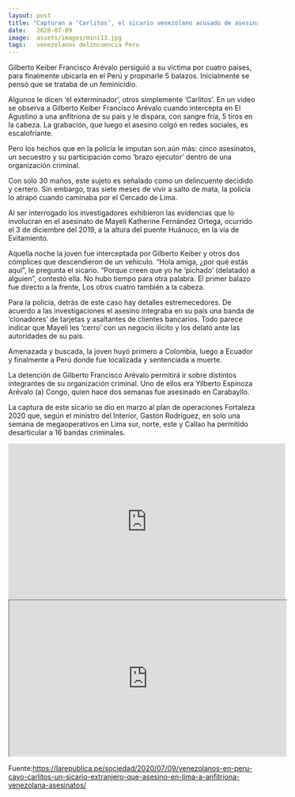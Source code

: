 ```yaml
---
layout: post
title: "Capturan a ‘Carlitos’, el sicario venezolano acusado de asesinar a una anfitriona venezolana en El Agustino"
date:   2020-07-09
image:  assets/images/mini13.jpg
tags:   venezolanos delincuencia Peru
---
```




Gilberto Keiber Francisco Arévalo persiguió a su víctima por cuatro países, para finalmente ubicarla en el Perú y propinarle 5 balazos. Inicialmente se pensó que se trataba de un feminicidio.


Algunos le dicen ‘el exterminador’, otros simplemente ‘Carlitos’. En un video se observa a Gilberto Keiber Francisco Arévalo cuando intercepta en El Agustino a una anfitriona de su país y le dispara, con sangre fría, 5 tiros en la cabeza. La grabación, que luego el asesino colgó en redes sociales, es escalofriante.

Pero los hechos que en la policía le imputan son aún más: cinco asesinatos, un secuestro y su participación como ‘brazo ejecutor’ dentro de una organización criminal.

Con solo 30 maños, este sujeto es señalado como un delincuente decidido y certero. Sin embargo, tras siete meses de vivir a salto de mata, la policía lo atrapó cuando caminaba por el Cercado de Lima.

Al ser interrogado los investigadores exhibieron las evidencias que lo involucran en el asesinato de Mayeli Katherine Fernández Ortega, ocurrido el 3 de diciembre del 2019, a la altura del puente Huánuco, en la vía de Evitamiento.

Aquella noche la joven fue interceptada por Gilberto Keiber y otros dos cómplices que descendieron de un vehículo. “Hola amiga, ¿por qué estás aquí”, le pregunta el sicario. “Porque creen que yo he ‘pichado’ (delatado) a alguien”, contestó ella. No hubo tiempo para otra palabra. El primer balazo fue directo a la frente, Los otros cuatro también a la cabeza.

Para la policía, detrás de este caso hay detalles estremecedores. De acuerdo a las investigaciones el asesino integraba en su país una banda de ‘clonadores’ de tarjetas y asaltantes de clientes bancarios. Todo parece indicar que Mayeli les ‘cerro’ con un negocio ilícito y los delató ante las autoridades de su país.

Amenazada y buscada, la joven huyó primero a Colombia, luego a Ecuador y finalmente a Perú donde fue localizada y sentenciada a muerte.

La detención de Gilberto Francisco Arévalo permitirá ir sobre distintos integrantes de su organización criminal. Uno de ellos era Yilberto Espinoza Arévalo (a) Congo, quien hace dos semanas fue asesinado en Carabayllo.

La captura de este sicario se dio en marzo al plan de operaciones Fortaleza 2020 que, según el ministro del Interior, Gastón Rodríguez, en solo una semana de megaoperativos en Lima sur, norte, este y Callao ha permitido desarticular a 16 bandas criminales.


<iframe width="560" height="315" src="https://www.youtube.com/embed/fOI01rCtU48" frameborder="0" allow="accelerometer; autoplay; encrypted-media; gyroscope; picture-in-picture" allowfullscreen></iframe>


<iframe width="560" height="315" src="https://lbry.tv/$/embed/PNP-capturó-a-sicario-que-mató-a-balazos-a-venezolana-debajo-de-un-puente-Gzai5zRDcos/d19c7861f9e5ef576c85eb1809abdc06f71d9bc7" allowfullscreen></iframe>




Fuente:https://larepublica.pe/sociedad/2020/07/09/venezolanos-en-peru-cayo-carlitos-un-sicario-extranjero-que-asesino-en-lima-a-anfitriona-venezolana-asesinatos/
